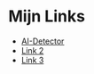 
<html lang="nl">
<head>
    <meta charset="UTF-8">
    <meta name="viewport" content="width=device-width, initial-scale=1.0">
    <title>Mijn Links</title>
</head>
<body>
    <h1>Mijn Links</h1>
    <ul>
        <li><a href="https://www.zerogpt.com/">AI-Detector</a></li>
        <li><a href="https://voorbeeld2.com">Link 2</a></li>
        <li><a href="https://voorbeeld3.com">Link 3</a></li>
    </ul>
</body>
</html>
